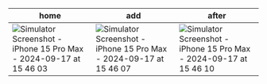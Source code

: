 | home | add | after |
| -- | -- | -- |
| ![Simulator Screenshot - iPhone 15 Pro Max - 2024-09-17 at 15 46 03](https://github.com/user-attachments/assets/065612a2-e602-4501-8678-a806e69cdccb) | ![Simulator Screenshot - iPhone 15 Pro Max - 2024-09-17 at 15 46 07](https://github.com/user-attachments/assets/8b62c6aa-8222-4f48-a9ac-def4491debef) | ![Simulator Screenshot - iPhone 15 Pro Max - 2024-09-17 at 15 46 10](https://github.com/user-attachments/assets/366b2331-ba35-4e1d-a779-9e672722a2bc) |

